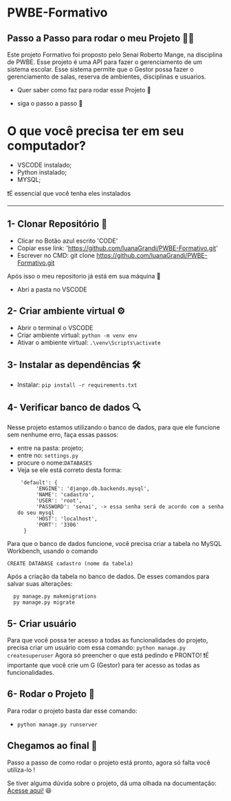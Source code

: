 # PWBE-Formativo 

## Passo a Passo para rodar o meu Projeto 🏃‍♀️

Este projeto Formativo foi proposto pelo Senai Roberto Mange, na disciplina de PWBE. Esse projeto é uma API para fazer o gerenciamento de um sistema escolar. Esse sistema permite que o Gestor possa fazer o gerenciamento de salas, reserva de ambientes, disciplinas e usuarios.

- Quer saber como faz para rodar esse Projeto 🤔
  
- siga o passo a passo 👣

# O que você precisa ter em seu computador?
 - VSCODE instalado;
 - Python instalado;
 - MYSQL;
   
❗É essencial que você tenha eles instalados

***

## 1- Clonar Repositório 📂

- Clicar no Botão azul escrito 'CODE'
- Copiar esse link: 'https://github.com/luanaGrandi/PWBE-Formativo.git'
- Escrever no CMD: git clone https://github.com/luanaGrandi/PWBE-Formativo.git

Após isso o meu repositorio já está em sua máquina 🥳

- Abri a pasta no VSCODE

## 2- Criar ambiente virtual ⚙️
  - Abrir o terminal o VSCODE
  - Criar ambiente virtual: ```python -m venv env```
  - Ativar o ambiente virtual: ```.\venv\Scripts\activate```

## 3- Instalar as dependências 🛠️
  - Instalar: ```pip install -r requirements.txt```

## 4- Verificar banco de dados 🔍

Nesse projeto estamos utilizando o banco de dados, para que ele funcione sem nenhume erro, faça essas passos:
 - entre na pasta: projeto;
 - entre no: ```settings.py```
 - procure o nome:```DATABASES```
- Veja se ele está correto desta forma:
  ```
   'default': {
        'ENGINE': 'django.db.backends.mysql',
        'NAME': 'cadastro',
        'USER': 'root',
        'PASSWORD': 'senai', -> essa senha será de acordo com a senha do seu mysql
        'HOST': 'localhost',
        'PORT': '3306'
    }
  ```


Para que o banco de dados funcione, você precisa criar a tabela no MySQL Workbench, usando o comando

```CREATE DATABASE cadastro (nome da tabela)```

Após a criação da tabela no banco de dados. De esses comandos para salvar suas alterações:
```
  py manage.py makemigrations
  py manage.py migrate 
```
## 5- Criar usuário
Para que você possa ter acesso a todas as funcionalidades do projeto, precisa criar um usuário com essa comando:
```python manage.py createsuperuser```
Agora só preencher o que está pedindo e PRONTO!
❗É importante que você crie um G (Gestor) para ter acesso as todas as funcionalidades.


## 6- Rodar o Projeto 🚀
Para rodar o projeto basta dar esse comando:
  - ```python manage.py runserver```

## Chegamos ao final 🎉

Passo a passo de como rodar o projeto está pronto, agora só falta você utiliza-lo !

Se tiver alguma dúvida sobre o projeto, dá uma olhada na documentação:
[Acesse aqui!](https://documenter.getpostman.com/view/41755224/2sB2qZENE9) 😆
